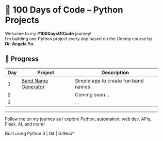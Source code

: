 # 💯 100 Days of Code – Python Projects

Welcome to my **#100DaysOfCode** journey!  
I’m building one Python project every day based on the Udemy course by **Dr. Angela Yu**.

## 📆 Progress

| Day | Project                        | Description                          |
|-----|--------------------------------|--------------------------------------|
| 1   | [Band Name Generator](Day_01_Band_Name_Generator/) | Simple app to create fun band names |
| 2   |                                | Coming soon...                       |
| 3   |                                | ...                                  |

---
Follow me on my journey as I explore Python, automation, web dev, APIs, Flask, AI, and more!

Built using Python 3 | Git | GitHub*


